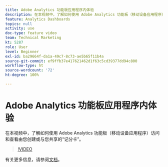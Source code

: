 ```yaml
---
title: Adobe Analytics 功能板应用程序内体验
description: 在本视频中，了解如何使用 Adobe Analytics 功能板（移动设备应用程序）访问和查看由您创建或与您共享的“记分卡”。
feature: Analytics Dashboards
topics: null
activity: use
doc-type: feature video
team: Technical Marketing
kt: 5287
role: User
level: Beginner
exl-id: ba29664f-da1a-49c7-8c73-ae5b65f11b4a
source-git-commit: ef9ffb37e417621462d1f63c5cd39377dd94c800
workflow-type: ht
source-wordcount: '72'
ht-degree: 100%

---
```


# Adobe Analytics 功能板应用程序内体验

在本视频中，了解如何使用 Adobe Analytics 功能板（移动设备应用程序）访问和查看由您创建或与您共享的“记分卡”。

>[!VIDEO](https://video.tv.adobe.com/v/34545/?quality=12)

有关更多信息，请参阅[文档](https://experienceleague.adobe.com/docs/analytics/analyze/mobapp/home.html?lang=zh-Hans)。
